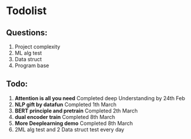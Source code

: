 # Todolist
## Questions:
1. Project complexity
2. ML alg test
3. Data struct
4. Program base

## Todo:
1. **Attention is all you need** Completed deep Understanding by 24th Feb
2. **NLP gift by datafun** Completed 1th March
2. **BERT principle and pretrain**  Completed 2th March
3. **dual encoder train** Completed 8th March
5. **More Deeplearning demo** Completed 8th March
6. 2ML alg test and 2 Data struct test every day


